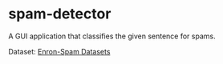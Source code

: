 # spam-detector

A GUI application that classifies the given sentence for spams.

Dataset: <a href="http://nlp.cs.aueb.gr/software_and_datasets/Enron-Spam/index.html"> Enron-Spam Datasets </a>
